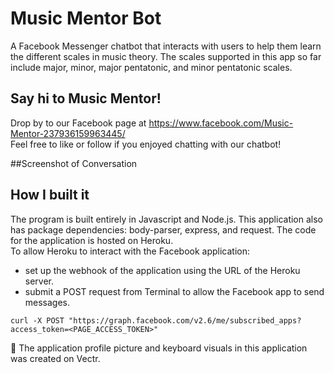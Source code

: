 # Music Mentor Bot

A Facebook Messenger chatbot that interacts with users to help them learn the different scales in music theory. The scales supported in this app so far include major, minor, major pentatonic, and minor pentatonic scales.

## Say hi to Music Mentor!
Drop by to our Facebook page at https://www.facebook.com/Music-Mentor-237936159963445/    
Feel free to like or follow if you enjoyed chatting with our chatbot!

##Screenshot of Conversation
<img src="">

## How I built it
The program is built entirely in Javascript and Node.js. This application also has package dependencies: body-parser, express, and request. The code for the application is hosted on Heroku.    
To allow Heroku to interact with the Facebook application:   
* set up the webhook of the application using the URL of the Heroku server.
* submit a POST request from Terminal to allow the Facebook app to send messages.    
````
curl -X POST "https://graph.facebook.com/v2.6/me/subscribed_apps?access_token=<PAGE_ACCESS_TOKEN>"
````    
:musical_keyboard: The application profile picture and keyboard visuals in this application was created on Vectr.
